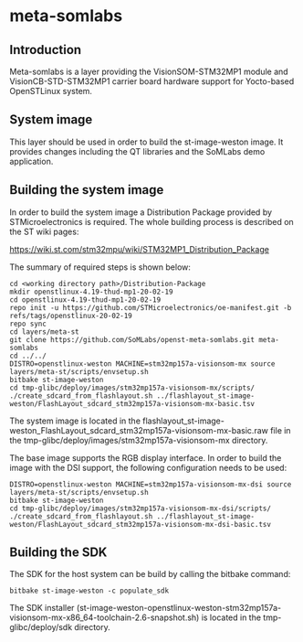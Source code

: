 # meta-somlabs

## Introduction

Meta-somlabs is a layer providing the VisionSOM-STM32MP1 module and VisionCB-STD-STM32MP1 carrier board hardware support for Yocto-based OpenSTLinux system.

## System image

This layer should be used in order to build the st-image-weston image. It provides changes including the QT libraries and the SoMLabs demo application.

## Building the system image

In order to build the system image a Distribution Package provided by STMicroelectronics is required. The whole building process is described on the ST wiki pages:

https://wiki.st.com/stm32mpu/wiki/STM32MP1_Distribution_Package

The summary of required steps is shown below:

```shell
cd <working directory path>/Distribution-Package
mkdir openstlinux-4.19-thud-mp1-20-02-19
cd openstlinux-4.19-thud-mp1-20-02-19
repo init -u https://github.com/STMicroelectronics/oe-manifest.git -b refs/tags/openstlinux-20-02-19
repo sync
cd layers/meta-st
git clone https://github.com/SoMLabs/openst-meta-somlabs.git meta-somlabs
cd ../../
DISTRO=openstlinux-weston MACHINE=stm32mp157a-visionsom-mx source layers/meta-st/scripts/envsetup.sh
bitbake st-image-weston
cd tmp-glibc/deploy/images/stm32mp157a-visionsom-mx/scripts/
./create_sdcard_from_flashlayout.sh ../flashlayout_st-image-weston/FlashLayout_sdcard_stm32mp157a-visionsom-mx-basic.tsv
```

The system image is located in the flashlayout_st-image-weston_FlashLayout_sdcard_stm32mp157a-visionsom-mx-basic.raw file in the tmp-glibc/deploy/images/stm32mp157a-visionsom-mx directory.

The base image supports the RGB display interface. In order to build the image with the DSI support, the following configuration needs to be used:

```shell
DISTRO=openstlinux-weston MACHINE=stm32mp157a-visionsom-mx-dsi source layers/meta-st/scripts/envsetup.sh
bitbake st-image-weston
cd tmp-glibc/deploy/images/stm32mp157a-visionsom-mx-dsi/scripts/
./create_sdcard_from_flashlayout.sh ../flashlayout_st-image-weston/FlashLayout_sdcard_stm32mp157a-visionsom-mx-dsi-basic.tsv
```

## Building the SDK

The SDK for the host system can be build by calling the bitbake command:

```shell
bitbake st-image-weston -c populate_sdk
```

The SDK installer (st-image-weston-openstlinux-weston-stm32mp157a-visionsom-mx-x86_64-toolchain-2.6-snapshot.sh) is located in the tmp-glibc/deploy/sdk directory.
